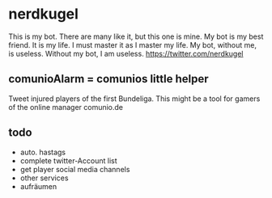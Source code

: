 # nerdkugel
This is my bot. There are many like it, but this one is mine. My bot is my best friend. It is my life. I must master it as I master my life. My bot, without me, is useless. Without my bot, I am useless.
https://twitter.com/nerdkugel

## comunioAlarm = comunios little helper
Tweet injured players of the first Bundeliga. This might be a tool for gamers of the online manager comunio.de

## todo
* auto. hastags
* complete twitter-Account list
* get player social media channels
* other services
* aufräumen
